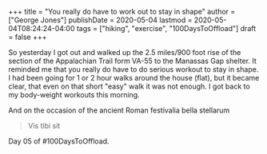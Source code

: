 +++
title = "You really do have to work out to stay in shape"
author = ["George Jones"]
publishDate = 2020-05-04
lastmod = 2020-05-04T08:24:24-04:00
tags = ["hiking", "exercise", "100DaysToOffload"]
draft = false
+++

So yesterday I got out and walked up the 2.5 miles/900 foot rise of
the section of the Appalachian Trail form VA-55 to the Manassas Gap
shelter.   It reminded me that you really do have to do serious
workout to stay in shape.   I had been going for 1 or 2 hour walks
around the house (flat), but it became clear, that even on that short
"easy" walk it was not enough.  I got back to my body-weight workouts
this morning.

And on the occasion of the ancient Roman festivalia bella stellarum

> Vis tibi sit

Day 05 of #100DaysToOffload.

